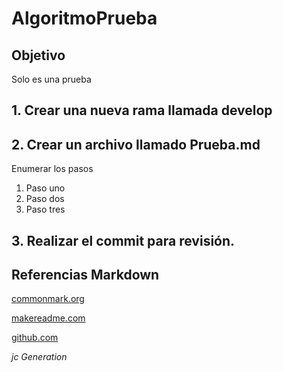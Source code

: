 # AlgoritmoPrueba

## Objetivo 
Solo es una prueba

## 1. Crear una nueva rama llamada **develop** 

## 2. Crear un archivo llamado Prueba.md

Enumerar los pasos 
1. Paso uno
2. Paso dos
3. Paso tres

## 3. Realizar el commit para revisión.

## Referencias Markdown
[commonmark.org](https://commonmark.org/help/)

[makereadme.com](https://www.makeareadme.com/)

[github.com](https://github.com/navendu-pottekkat/awesome-readme/blob/master/README-template.md)


*jc Generation*
